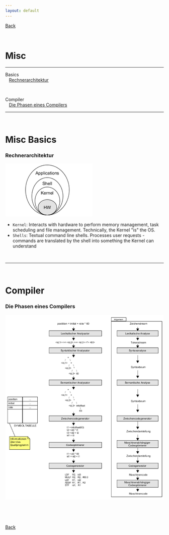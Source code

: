 ```yaml
---
layout: default
---
```


[Back](../)

&nbsp;

# Misc
---
Basics  
&nbsp;&nbsp;&nbsp;[Rechnerarchitektur](#link001)

&nbsp;

Compiler  
&nbsp;&nbsp;&nbsp;[Die Phasen eines Compilers](#link002)

---

&nbsp;

# Misc Basics

### <a name="link001"></a> Rechnerarchitektur
![01](../assets/pics/architecture.png)  

- `Kernel`: Interacts with hardware to perform memory management, task scheduling and file management. Technically, the Kernel "is" the OS.  
- `Shells`: Textual command line shells. Processes user requests - commands are translated by the shell into something the Kernel can understand

&nbsp;

---  

&nbsp;

# Compiler

### <a name="link002"></a> Die Phasen eines Compilers
![c01](../assets/pics/compiler_01.png)  

&nbsp;

&nbsp;

[Back](../)
